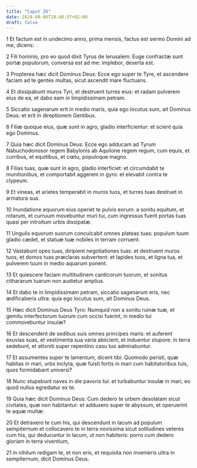 ```yaml
---
title: "Caput 26"
date: 2024-09-06T18:40:57+02:00
draft: false
---
```




1 Et factum est in undecimo anno, prima mensis, factus est sermo Domini ad me, dicens:

2 Fili hominis, pro eo quod dixit Tyrus de Ierusalem: Euge confractæ sunt portæ populorum, conversa est ad me: implebor, deserta est.

3 Propterea hæc dicit Dominus Deus: Ecce ego super te Tyre, et ascendere faciam ad te gentes multas, sicut ascendit mare fluctuans.

4 Et dissipabunt muros Tyri, et destruent turres eius: et radam pulverem eius de ea, et dabo eam in limpidissimam petram.

5 Siccatio sagenarum erit in medio maris, quia ego locutus sum, ait Dominus Deus: et erit in direptionem Gentibus.

6 Filiæ quoque eius, quæ sunt in agro, gladio interficientur: et scient quia ego Dominus.

7 Quia hæc dicit Dominus Deus: Ecce ego adducam ad Tyrum Nabuchodonosor regem Babylonis ab Aquilone regem regum, cum equis, et curribus, et equitibus, et cœtu, populoque magno.

8 Filias tuas, quæ sunt in agro, gladio interficiet: et circumdabit te munitionibus, et comportabit aggerem in gyro: et elevabit contra te clypeum.

9 Et vineas, et arietes temperabit in muros tuos, et turres tuas destruet in armatura sua.

10 Inundatione equorum eius operiet te pulvis eorum: a sonitu equitum, et rotarum, et curruum movebuntur muri tui, cum ingressus fuerit portas tuas quasi per introitum urbis dissipatæ.

11 Ungulis equorum suorum conculcabit omnes plateas tuas: populum tuum gladio cædet, et statuæ tuæ nobiles in terram corruent.

12 Vastabunt opes tuas, diripient negotiationes tuas: et destruent muros tuos, et domos tuas præclaras subvertent: et lapides tuos, et ligna tua, et pulverem tuum in medio aquarum ponent.

13 Et quiescere faciam multitudinem canticorum tuorum, et sonitus cithararum tuarum non audietur amplius.

14 Et dabo te in limpidissimam petram, siccatio sagenarum eris, nec ædificaberis ultra: quia ego locutus sum, ait Dominus Deus.

15 Hæc dicit Dominus Deus Tyro: Numquid non a sonitu ruinæ tuæ, et gemitu interfectorum tuorum cum occisi fuerint, in medio tui commovebuntur insulæ?

16 Et descendent de sedibus suis omnes principes maris: et auferent exuvias suas, et vestimenta sua varia abiicient, et induentur stupore: in terra sedebunt, et attoniti super repentino casu tuo admirabuntur.

17 Et assumentes super te lamentum, dicent tibi: Quomodo peristi, quæ habitas in mari, urbs inclyta, quæ fuisti fortis in mari cum habitatoribus tuis, quos formidabant universi?

18 Nunc stupebunt naves in die pavoris tui: et turbabuntur insulæ in mari, eo quod nullus egrediatur ex te.

19 Quia hæc dicit Dominus Deus: Cum dedero te urbem desolatam sicut civitates, quæ non habitantur: et adduxero super te abyssum, et operuerint te aquæ multæ:

20 Et detraxero te cum his, qui descendunt in lacum ad populum sempiternum et collocavero te in terra novissima sicut solitudines veteres cum his, qui deducuntur in lacum, ut non habiteris: porro cum dedero gloriam in terra viventium,

21 in nihilum redigam te, et non eris, et requisita non invenieris ultra in sempiternum, dicit Dominus Deus.

